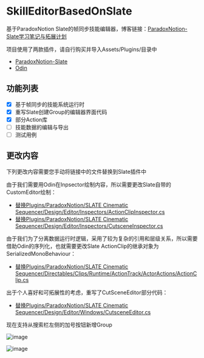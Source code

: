 # SkillEditorBasedOnSlate
基于ParadoxNotion Slate的帧同步技能编辑器，博客链接：[ParadoxNotion-Slate学习笔记与拓展计划](https://www.lfzxb.top/unity-slate-study-and-extendplan/)

项目使用了两款插件，请自行购买并导入Assets/Plugins/目录中

 - [ParadoxNotion-Slate](https://slate.paradoxnotion.com/)
 - [Odin](https://odininspector.com/)

## 功能列表

- [x] 基于帧同步的技能系统运行时
- [x] 重写Slate创建Group的编辑器界面代码
- [x] 部分Action库
- [ ] 技能数据的编辑与导出
- [ ] 测试用例

## 更改内容

下列更改内容需要您手动将链接中的文件替换到Slate插件中

由于我们需要用Odin在Inpsector绘制内容，所以需要更改Slate自带的CustomEditor绘制：

 - [替换Plugins/ParadoxNotion/SLATE Cinematic Sequencer/Design/Editor/Inspectors/ActionClipInspector.cs](https://github.com/wqaetly/SkillEditorBasedOnSlate/blob/main/SlateChangedFiles/ActionClipInspector.cs)
 - [替换Plugins/ParadoxNotion/SLATE Cinematic Sequencer/Design/Editor/Inspectors/CutsceneInspector.cs](https://github.com/wqaetly/SkillEditorBasedOnSlate/blob/main/SlateChangedFiles/CutsceneInspector.cs)

由于我们为了分离数据运行时逻辑，采用了较为复杂的引用和层级关系，所以需要借助Odin的序列化，也就需要更改Slate ActionClip的继承对象为SerializedMonoBehaviour：

 - [替换Plugins/ParadoxNotion/SLATE Cinematic Sequencer/Directables/Clips/Runtime/ActionTrack/ActorActions/ActionClip.cs](https://github.com/wqaetly/SkillEditorBasedOnSlate/blob/main/SlateChangedFiles/ActionClip.cs)

出于个人喜好和可拓展性的考虑，重写了CutSceneEditor部分代码：
 - [替换Plugins/ParadoxNotion/SLATE Cinematic Sequencer/Design/Editor/Windows/CutsceneEditor.cs](https://github.com/wqaetly/SkillEditorBasedOnSlate/blob/main/SlateChangedFiles/CutsceneEditor.cs)

现在支持从搜索栏左侧的加号按钮新增Group

![image](https://user-images.githubusercontent.com/35335061/129744492-0dceddb1-d5d3-457e-aac3-f32bbd8f362e.png)

![image](https://user-images.githubusercontent.com/35335061/129744543-807f9024-be36-484d-8d0d-35df9cf4136a.png)
